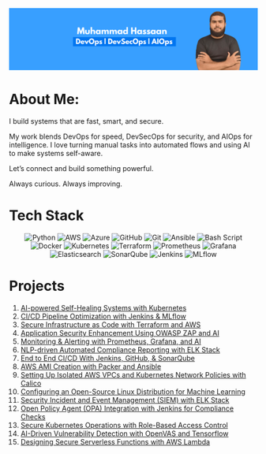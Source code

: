 <img src="https://github.com/muhammadhassaan-solves/muhammadhassaan-solves/blob/main/banner.png" alt="banner that says banner that says Muhammad Hassaan is a DevOps engineer with fusion of cybersecurity, and AI.">


# About Me:

I build systems that are fast, smart, and secure.

My work blends DevOps for speed, DevSecOps for security, and AIOps for intelligence. I love turning manual tasks into automated flows and using AI to make systems self-aware.

Let’s connect and build something powerful.

Always curious. Always improving. 

# Tech Stack

<p align="center">
  <img alt="Python" src="https://img.shields.io/badge/Python-3670A0?style=for-the-badge&logo=python&logoColor=white&labelColor=2d2d2d" />
  <img alt="AWS" src="https://img.shields.io/badge/AWS-%23FF9900?style=for-the-badge&logo=amazon-aws&logoColor=white&labelColor=2d2d2d" />
  <img alt="Azure" src="https://img.shields.io/badge/Azure-%230072C6?style=for-the-badge&logo=microsoftazure&logoColor=white&labelColor=2d2d2d" />
  <img alt="GitHub" src="https://img.shields.io/badge/GitHub-%23121011?style=for-the-badge&logo=github&logoColor=white&labelColor=2d2d2d" />
  <img alt="Git" src="https://img.shields.io/badge/Git-%23F05033?style=for-the-badge&logo=git&logoColor=white&labelColor=2d2d2d" />
  <img alt="Ansible" src="https://img.shields.io/badge/Ansible-%231A1918?style=for-the-badge&logo=ansible&logoColor=white&labelColor=2d2d2d" />
  <img alt="Bash Script" src="https://img.shields.io/badge/Bash_Script-%23121011?style=for-the-badge&logo=gnu-bash&logoColor=white&labelColor=2d2d2d" />
  <img alt="Docker" src="https://img.shields.io/badge/Docker-%2300B0E4?style=for-the-badge&logo=docker&logoColor=white&labelColor=2d2d2d" />
  <img alt="Kubernetes" src="https://img.shields.io/badge/Kubernetes-%23326CE5?style=for-the-badge&logo=kubernetes&logoColor=white&labelColor=2d2d2d" />
  <img alt="Terraform" src="https://img.shields.io/badge/Terraform-%235835CC?style=for-the-badge&logo=terraform&logoColor=white&labelColor=2d2d2d" />
  <img alt="Prometheus" src="https://img.shields.io/badge/Prometheus-E6522C?style=for-the-badge&logo=prometheus&logoColor=white&labelColor=2d2d2d" />
  <img alt="Grafana" src="https://img.shields.io/badge/Grafana-%23F46800?style=for-the-badge&logo=grafana&logoColor=white&labelColor=2d2d2d" />
  <img alt="Elasticsearch" src="https://img.shields.io/badge/Elasticsearch-005571?style=for-the-badge&logo=elasticsearch&logoColor=white&labelColor=2d2d2d" />
  <img alt="SonarQube" src="https://img.shields.io/badge/SonarQube-4E9BCD?style=for-the-badge&logo=sonarqube&logoColor=white&labelColor=2d2d2d" />
  <img alt="Jenkins" src="https://img.shields.io/badge/Jenkins-%232C5263?style=for-the-badge&logo=jenkins&logoColor=white&labelColor=2d2d2d" />
  <img alt="MLflow" src="https://img.shields.io/badge/MLflow-%23d9ead3?style=for-the-badge&logo=numpy&logoColor=blue&labelColor=2d2d2d" />
</p>


# Projects

1. [AI-powered Self-Healing Systems with Kubernetes](https://github.com/muhammadhassaan-solves/self-healing-system-with-kubernetes-and-ai)
2. [CI/CD Pipeline Optimization with Jenkins & MLflow](https://github.com/muhammadhassaan-solves/ci-cd-pipeline-optimization-using-jenkins-mlflow)
3. [Secure Infrastructure as Code with Terraform and AWS](https://github.com/muhammadhassaan-solves/secure-infrastructure-as-code-with-terraform-and-aws)
4. [Application Security Enhancement Using OWASP ZAP and AI](https://github.com/muhammadhassaan-solves/application-security-enhancement-using-owasp-zap-and-ai)
5. [Monitoring & Alerting with Prometheus, Grafana, and AI](https://github.com/muhammadhassaan-solves/monitoring-alerting-prometheus-grafana-ai)
6. [NLP-driven Automated Compliance Reporting with ELK Stack](https://github.com/muhammadhassaan-solves/nlp-driven-automated-compliance-reporting-ELK)
7. [End to End CI/CD With Jenkins, GitHub, & SonarQube](https://github.com/muhammadhassaan-solves/end-to-end-ci-cd-with-jenkins-github-sonarqube)
8. [AWS AMI Creation with Packer and Ansible](https://github.com/muhammadhassaan-solves/aws-ami-creation-with-packer-and-ansible)
9. [Setting Up Isolated AWS VPCs and Kubernetes Network Policies with Calico](https://github.com/muhammadhassaan-solves/aws-vpc-k8s-calico-networking)
10. [Configuring an Open-Source Linux Distribution for Machine Learning](https://github.com/muhammadhassaan-solves/configuring-an-open-source-linux-distribution-for-machine-learning)
11. [Security Incident and Event Management (SIEM) with ELK Stack](https://github.com/muhammadhassaan-solves/security-incident-and-event-management-with-elk-stack)
12. [Open Policy Agent (OPA) Integration with Jenkins for Compliance Checks](https://github.com/muhammadhassaan-solves/opa-integration-with-jenkins-for-compliance)
13. [Secure Kubernetes Operations with Role-Based Access Control](https://github.com/muhammadhassaan-solves/secure-kubernetes-operations-with-role-based-access-control)
14. [AI-Driven Vulnerability Detection with OpenVAS and Tensorflow](https://github.com/muhammadhassaan-solves/ai-driven-vulnerability-detection-openvas-tensorflow)
15. [Designing Secure Serverless Functions with AWS Lambda](https://github.com/muhammadhassaan-solves/secure-serverless-functions-with-aws-lambda)

</p>
